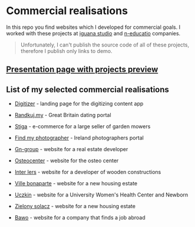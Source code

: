 # Commercial realisations
In this repo you find websites which I developed for commercial goals. I worked with these projects at [iguana studio](https://iguanastudio.pl/) and [n-educatio](https://www.n-educatio.pl/) companies.
> Unfortunately, I can't publish the source code of all of these projects, therefore I publish only links to demo.

## [Presentation page with projects preview](http://poprotsky.eu/github/commercial-realisations)

## List of my selected commercial realisations

- [Digitizer](http://exchange.n-educatio.pl/digitizer/landing_page/) - landing page for the digitizing content app

- [Randkuj.my](https://randkuj.my/) -  Great Britain dating portal

- [Stiga](https://www.stiga.pl/) -  e-commerce for a large seller of garden mowers

- [Find my photographer](https://findmyphotographer.ie/) - Ireland photographers portal 

- [Gn-group](http://www.gn-group.pl/) - website for a real estate developer

- [Osteocenter](http://osteocenter.pl/) - website for the osteo center

- [Inter lers](http://www.inter-lers.pl/) - website for a developer of wooden constructions

- [Ville bonaparte](http://www.villebonaparte.pl/) - website for a new housing estate

- [Uczkin](http://www.uczkin.pl/) - website for a University Women's Health Center and Newborn

- [Zielony solacz](http://www.zielonysolacz.pl/) - website for a new housing estate

- [Bawo](http://bawo.pl/) - website for a company that finds a job abroad
